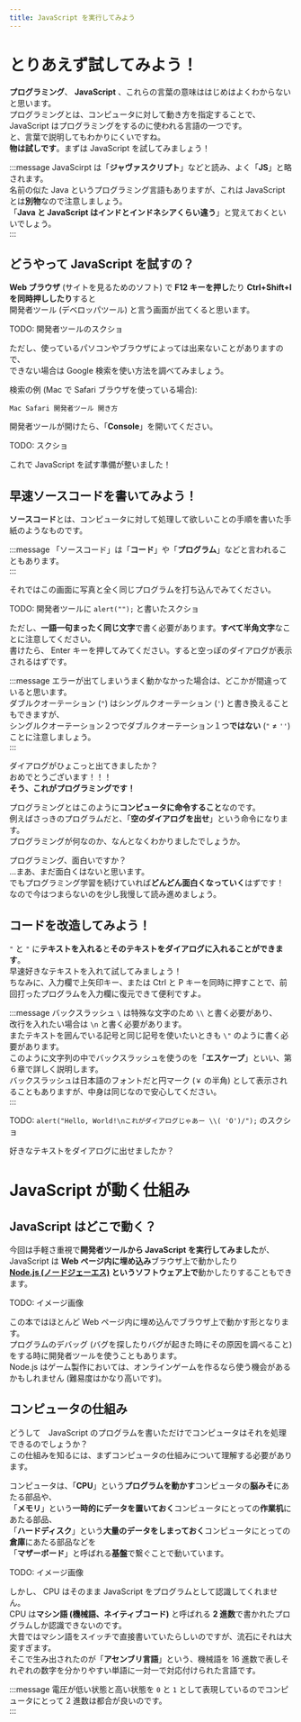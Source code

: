 ```yaml
---
title: JavaScript を実行してみよう
---
```


# とりあえず試してみよう！

**プログラミング**、 **JavaScript** 、これらの言葉の意味ははじめはよくわからないと思います。  
プログラミングとは、コンピュータに対して動き方を指定することで、  
JavaScript はプログラミングをするのに使われる言語の一つです。  
と、言葉で説明してもわかりにくいですね。  
**物は試しです**。まずは JavaScript を試してみましょう！  

:::message
JavaScirpt は「**ジャヴァスクリプト**」などと読み、よく「**JS**」と略されます。  
名前の似た Java というプログラミング言語もありますが、これは JavaScript とは**別物**なので注意しましょう。  
「**Java と JavaScript はインドとインドネシアくらい違う**」と覚えておくといいでしょう。  
:::

## どうやって JavaScript を試すの？

**Web ブラウザ** (サイトを見るためのソフト) で **F12 キーを押し**たり **Ctrl+Shift+I を同時押ししたり**すると  
開発者ツール (デベロッパツール) と言う画面が出てくると思います。  
  
TODO: 開発者ツールのスクショ  
  
ただし、使っているパソコンやブラウザによっては出来ないことがありますので、  
できない場合は Google 検索を使い方法を調べてみましょう。  
  
検索の例 (Mac で Safari ブラウザを使っている場合):  

```
Mac Safari 開発者ツール 開き方
```

開発者ツールが開けたら、「**Console**」を開いてください。  

TODO: スクショ  

これで JavaScript を試す準備が整いました！  

## 早速ソースコードを書いてみよう！

**ソースコード**とは、コンピュータに対して処理して欲しいことの手順を書いた手紙のようなものです。  

:::message
「ソースコード」は「**コード**」や「**プログラム**」などと言われることもあります。  
:::

それではこの画面に写真と全く同じプログラムを打ち込んでみてください。  

TODO: 開発者ツールに `alert("");` と書いたスクショ  

ただし、**一語一句まったく同じ文字**で書く必要があります。**すべて半角文字**なことに注意してください。  
書けたら、 Enter キーを押してみてください。すると空っぽのダイアログが表示されるはずです。  

:::message
エラーが出てしまいうまく動かなかった場合は、どこかが間違っていると思います。  
ダブルクオーテーション (`"`) はシングルクオーテーション (`'`) と書き換えることもできますが、  
シングルクオーテーション２つでダブルクオーテーション１つ**ではない** (`"` ≠ `''`) ことに注意しましょう。  
:::

ダイアログがひょこっと出てきましたか？  
おめでとうございます！！！  
**そう、これがプログラミングです！**  

プログラミングとはこのように**コンピュータに命令すること**なのです。  
例えばさっきのプログラムだと、「**空のダイアログを出せ**」という命令になります。  
プログラミングが何なのか、なんとなくわかりましたでしょうか。  
  
プログラミング、面白いですか？  
...まあ、まだ面白くはないと思います。  
でもプログラミング学習を続けていれば**どんどん面白くなっていく**はずです！  
なので今はつまらないのを少し我慢して読み進めましょう。  

## コードを改造してみよう！

`"` と `"` に**テキストを入れる**と**そのテキストをダイアログに入れることができます**。  
早速好きなテキストを入れて試してみましょう！  
ちなみに、入力欄で上矢印キー、または Ctrl と P キーを同時に押すことで、前回打ったプログラムを入力欄に復元できて便利ですよ。  

:::message
バックスラッシュ `\` は特殊な文字のため `\\` と書く必要があり、  
改行を入れたい場合は `\n` と書く必要があります。  
またテキストを囲んでいる記号と同じ記号を使いたいときも `\"` のように書く必要があります。  
このように文字列の中でバックスラッシュを使うのを「**エスケープ**」といい、第６章で詳しく説明します。  
バックスラッシュは日本語のフォントだと円マーク (`￥` の半角) として表示されることもありますが、中身は同じなので安心してください。  
:::

TODO: `alert("Hello, World!\nこれがダイアログじゃあー \\( 'O')/");` のスクショ  

好きなテキストをダイアログに出せましたか？  

# JavaScript が動く仕組み

## JavaScript はどこで動く？

今回は手軽さ重視で**開発者ツールから JavaScript を実行してみました**が、  
JavaScript は **Web ページ内に埋め込み**ブラウザ上で動かしたり  
**[Node.js (ノードジェーエス)](//nodejs.org/) というソフトウェア上で**動かしたりすることもできます。  

TODO: イメージ画像  

この本ではほとんど Web ページ内に埋め込んでブラウザ上で動かす形となります。  
プログラムのデバッグ (バグを探したりバグが起きた時にその原因を調べること) をする時に開発者ツールを使うこともあります。  
Node.js はゲーム製作においては、オンラインゲームを作るなら使う機会があるかもしれません (難易度はかなり高いです)。  

## コンピュータの仕組み

どうして　JavaScript のプログラムを書いただけでコンピュータはそれを処理できるのでしょうか？  
この仕組みを知るには、まずコンピュータの仕組みについて理解する必要があります。  
  
コンピュータは、「**CPU**」という**プログラムを動かす**コンピュータの**脳みそ**にあたる部品や、  
「**メモリ**」という**一時的にデータを置いておく**コンピュータにとっての**作業机**にあたる部品、  
「**ハードディスク**」という**大量のデータをしまっておく**コンピュータにとっての**倉庫**にあたる部品などを  
「**マザーボード**」と呼ばれる**基盤**で繋ぐことで動いています。  

TODO: イメージ画像

しかし、 CPU はそのまま JavaScript をプログラムとして認識してくれません。  
CPU は**マシン語 (機械語、ネイティブコード)** と呼ばれる **2 進数**で書かれたプログラムしか認識できないのです。  
大昔ではマシン語をスイッチで直接書いていたらしいのですが、流石にそれは大変すぎます。  
そこで生み出されたのが「**アセンブリ言語**」という、機械語を 16 進数で表しそれぞれの数字を分かりやすい単語に一対一で対応付けられた言語です。  

:::message
電圧が低い状態と高い状態を `0` と `1` として表現しているのでコンピュータにとって 2 進数は都合が良いのです。  
:::
